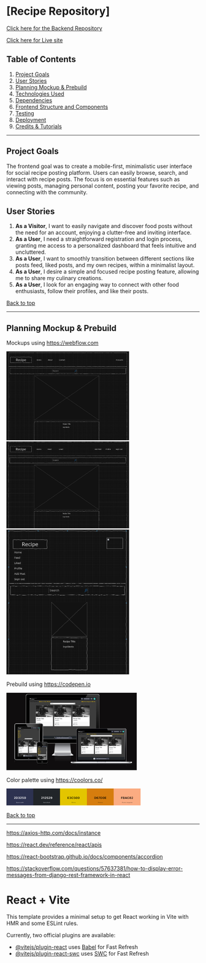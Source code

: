 # [Recipe Repository]
 
 [Click here for the Backend Repository](#https://github.com/Moonchichiii/backend_postit_repository)

 [Click here for Live site](#)

## Table of Contents
1.  [Project Goals](#project-goals)
2.  [User Stories](#user-stories)
3.  [Planning Mockup & Prebuild](#planning-mockup-prebuild)
4.  [Technologies Used](#technologies-used)
5.  [Dependencies](#dependencies)
6.  [Frontend Structure and Components](#frontend-structure-and-components)
7.  [Testing](#testing)
8.  [Deployment](#deployment)
9.  [Credits & Tutorials](#credits-&-tutorials)

----------

## Project Goals

The frontend goal was to create a mobile-first, minimalistic user interface for social recipe posting platform. 
Users can easily browse, search, and interact with recipe posts.
The focus is on essential features such as viewing posts, managing personal content, posting your favorite recipe, and connecting with the community.

## User Stories

1.  **As a Visitor**, I want to easily navigate and discover food posts without the need for an account, enjoying a clutter-free and inviting interface.
2.  **As a User**, I need a straightforward registration and login process, granting me access to a personalized dashboard that feels intuitive and uncluttered.
3.  **As a User**, I want to smoothly transition between different sections like posts feed, liked posts, and my own recipes, within a minimalist layout.
4.  **As a User**, I desire a simple and focused recipe posting feature, allowing me to share my culinary creations.
5.  **As a User**, I look for an engaging way to connect with other food enthusiasts, follow their profiles, and like their posts.

[Back to top](#table-of-contents)

----------

## Planning Mockup & Prebuild


Mockups using https://webflow.com

<img src="https://github.com/Moonchichiii/frontend_postit_repository/blob/main/ReadMeContent/Images/Screenshot%202024-01-05%20174638.png?raw=true" alt="mockup" width="320">
<img src="https://github.com/Moonchichiii/frontend_postit_repository/blob/main/ReadMeContent/Images/Screenshot%202024-01-05%20174830.png?raw=true" alt="mockup" width="320">
<img src="https://github.com/Moonchichiii/frontend_postit_repository/blob/main/ReadMeContent/Images/Screenshot%202024-01-05%20175257.png?raw=true" alt="mockup" width="320">



Prebuild using https://codepen.io 

<img src="https://github.com/Moonchichiii/frontend_postit_repository/blob/main/ReadMeContent/Images/Screenshot%202024-01-05%20131118.png?raw=true" alt="registration" width="340">



Color palette using https://coolors.co/

<img src="https://github.com/Moonchichiii/frontend_postit_repository/blob/main/ReadMeContent/Images/Screenshot%202024-01-05%20182243.png?raw=true" alt="color palette" width="350">

[Back to top](#table-of-contents)

----------




https://axios-http.com/docs/instance

https://react.dev/reference/react/apis

https://react-bootstrap.github.io/docs/components/accordion

https://stackoverflow.com/questions/57637381/how-to-display-error-messages-from-django-rest-framework-in-react

# React + Vite

This template provides a minimal setup to get React working in Vite with HMR and some ESLint rules.

Currently, two official plugins are available:

- [@vitejs/plugin-react](https://github.com/vitejs/vite-plugin-react/blob/main/packages/plugin-react/README.md) uses [Babel](https://babeljs.io/) for Fast Refresh
- [@vitejs/plugin-react-swc](https://github.com/vitejs/vite-plugin-react-swc) uses [SWC](https://swc.rs/) for Fast Refresh
